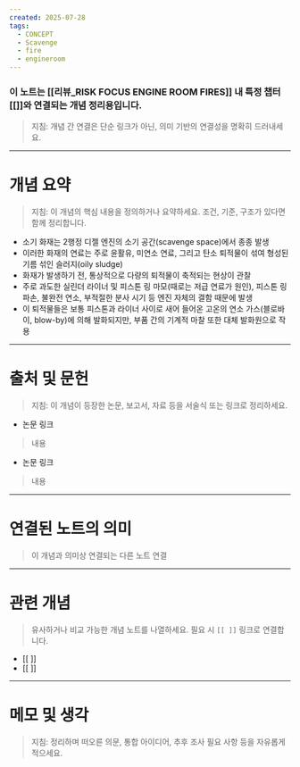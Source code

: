 ```yaml
---
created: 2025-07-28
tags:
  - CONCEPT
  - Scavenge
  - fire
  - engineroom
---
```

### 이 노트는 [[리뷰_RISK FOCUS ENGINE ROOM FIRES]] 내 특정 챕터[[]]와 연결되는 개념 정리용입니다.  
> 지침: 개념 간 연결은 단순 링크가 아닌, 의미 기반의 연결성을 명확히 드러내세요.  
---

# 개념 요약  
> 지침: 이 개념의 핵심 내용을 정의하거나 요약하세요. 조건, 기준, 구조가 있다면 함께 정리합니다.

- 소기 화재는 2행정 디젤 엔진의 소기 공간(scavenge space)에서 종종 발생
- 이러한 화재의 연료는 주로 윤활유, 미연소 연료, 그리고 탄소 퇴적물이 섞여 형성된 기름 섞인 슬러지(oily sludge)
- 화재가 발생하기 전, 통상적으로 다량의 퇴적물이 축적되는 현상이 관찰
- 주로 과도한 실린더 라이너 및 피스톤 링 마모(때로는 저급 연료가 원인), 피스톤 링 파손, 불완전 연소, 부적절한 분사 시기 등 엔진 자체의 결함 때문에 발생
- 이 퇴적물들은 보통 피스톤과 라이너 사이로 새어 들어온 고온의 연소 가스(블로바이, blow-by)에 의해 발화되지만, 부품 간의 기계적 마찰 또한 대체 발화원으로 작용
---

# 출처 및 문헌  
> 지침: 이 개념이 등장한 논문, 보고서, 자료 등을 서술식 또는 링크로 정리하세요.

- 논문 링크
> 내용
- 논문 링크
>  내용 

---

# 연결된 노트의 의미  
> 이 개념과 의미상 연결되는 다른 노트 연결

---

# 관련 개념  
> 유사하거나 비교 가능한 개념 노트를 나열하세요. 필요 시 `[[ ]]` 링크로 연결합니다.

- [[ ]]
- [[ ]]

---

# 메모 및 생각  
> 지침: 정리하며 떠오른 의문, 통합 아이디어, 추후 조사 필요 사항 등을 자유롭게 적으세요.

